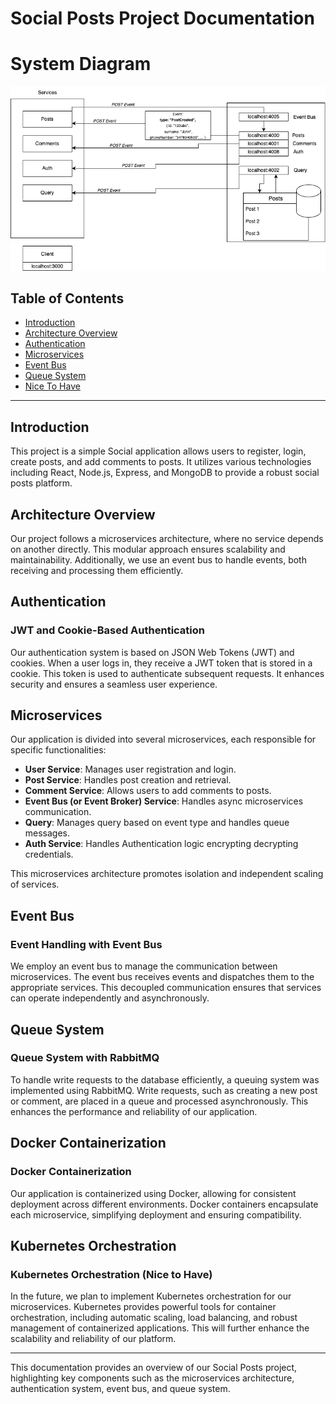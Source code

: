 # Social Posts Project Documentation

# System Diagram

![alt text](EventBus-diagram.png)

## Table of Contents

- [Introduction](#introduction)
- [Architecture Overview](#architecture-overview)
- [Authentication](#authentication)
- [Microservices](#microservices)
- [Event Bus](#event-bus)
- [Queue System](#queue-system)
- [Nice To Have](#nice-to-have)

---

## Introduction

This project is a simple Social application allows users to register, login, create posts, and add comments to posts. It utilizes various technologies including React, Node.js, Express, and MongoDB to provide a robust social posts platform.

## Architecture Overview

Our project follows a microservices architecture, where no service depends on another directly. This modular approach ensures scalability and maintainability. Additionally, we use an event bus to handle events, both receiving and processing them efficiently.

## Authentication

### JWT and Cookie-Based Authentication

Our authentication system is based on JSON Web Tokens (JWT) and cookies. When a user logs in, they receive a JWT token that is stored in a cookie. This token is used to authenticate subsequent requests. It enhances security and ensures a seamless user experience.

## Microservices

Our application is divided into several microservices, each responsible for specific functionalities:

- **User Service**: Manages user registration and login.
- **Post Service**: Handles post creation and retrieval.
- **Comment Service**: Allows users to add comments to posts.
- **Event Bus (or Event Broker) Service**: Handles async microservices communication.
- **Query**: Manages query based on event type and handles queue messages.
- **Auth Service**: Handles Authentication logic encrypting decrypting credentials.

This microservices architecture promotes isolation and independent scaling of services.

## Event Bus

### Event Handling with Event Bus

We employ an event bus to manage the communication between microservices. The event bus receives events and dispatches them to the appropriate services. This decoupled communication ensures that services can operate independently and asynchronously.

## Queue System

### Queue System with RabbitMQ

To handle write requests to the database efficiently, a queuing system was implemented using RabbitMQ. Write requests, such as creating a new post or comment, are placed in a queue and processed asynchronously. This enhances the performance and reliability of our application.

## Docker Containerization

### Docker Containerization

Our application is containerized using Docker, allowing for consistent deployment across different environments. Docker containers encapsulate each microservice, simplifying deployment and ensuring compatibility.

## Kubernetes Orchestration

### Kubernetes Orchestration (Nice to Have)

In the future, we plan to implement Kubernetes orchestration for our microservices. Kubernetes provides powerful tools for container orchestration, including automatic scaling, load balancing, and robust management of containerized applications. This will further enhance the scalability and reliability of our platform.

---

This documentation provides an overview of our Social Posts project, highlighting key components such as the microservices architecture, authentication system, event bus, and queue system.
